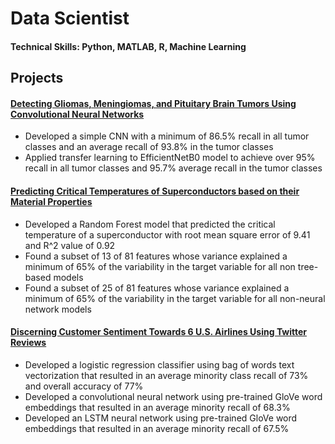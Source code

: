 # Data Scientist

#### Technical Skills: Python, MATLAB, R, Machine Learning 

## Projects 

#### [Detecting Gliomas, Meningiomas, and Pituitary Brain Tumors Using Convolutional Neural Networks](https://github.com/anushkarao5/BrainTumorDetectionCNN)
- Developed a simple CNN with a minimum of 86.5% recall in all tumor classes and an average recall of 93.8% in the tumor classes
- Applied transfer learning to EfficientNetB0 model to achieve over 95% recall in all tumor classes and 95.7% average recall in the tumor classes

#### [Predicting Critical Temperatures of Superconductors based on their Material Properties](https://github.com/anushkarao5/SuperconductorRegressionAnalysis?tab=readme-ov-file)
- Developed a Random Forest model that predicted the critical temperature of a superconductor with root mean square error of 9.41 and R^2 value of 0.92
- Found a subset of 13 of 81 features whose variance explained a minimum of 65% of the variability in the target variable for all non tree-based models
- Found a subset of 25 of 81 features whose variance explained a minimum of 65% of the variability in the target variable for all non-neural network models

#### [Discerning Customer Sentiment Towards 6 U.S. Airlines Using Twitter Reviews](https://github.com/anushkarao5/USAirlinesSentimentAnalysis?tab=readme-ov-file)

- Developed a logistic regression classifier using bag of words text vectorization that resulted in an average minority class recall of 73% and overall accuracy of 77%
- Developed a convolutional neural network using pre-trained GloVe word embeddings that resulted in an average minority recall of 68.3%
- Developed an LSTM neural network using pre-trained GloVe word embeddings that resulted in an average minority recall of 67.5%



